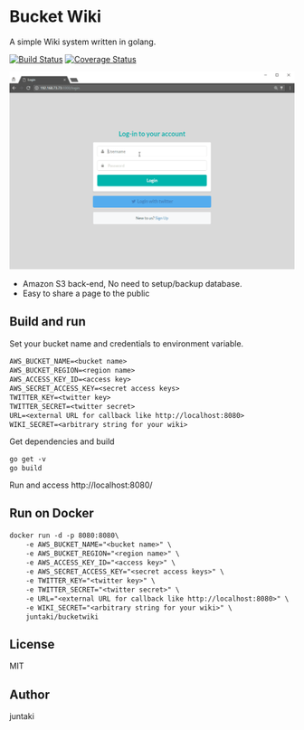 # Bucket Wiki

A simple Wiki system written in golang.

[![Build Status](https://travis-ci.org/juntaki/bucketwiki.svg?branch=master)](https://travis-ci.org/juntaki/bucketwiki)
[![Coverage Status](https://coveralls.io/repos/github/juntaki/bucketwiki/badge.svg?branch=master)](https://coveralls.io/github/juntaki/bucketwiki?branch=master)

![screenshot](https://github.com/juntaki/bucketwiki/blob/master/screenshot.gif?raw=true)

* Amazon S3 back-end, No need to setup/backup database.
* Easy to share a page to the public

## Build and run

Set your bucket name and credentials to environment variable.

~~~
AWS_BUCKET_NAME=<bucket name>
AWS_BUCKET_REGION=<region name>
AWS_ACCESS_KEY_ID=<access key>
AWS_SECRET_ACCESS_KEY=<secret access keys>
TWITTER_KEY=<twitter key>
TWITTER_SECRET=<twitter secret>
URL=<external URL for callback like http://localhost:8080>
WIKI_SECRET=<arbitrary string for your wiki>
~~~

Get dependencies and build

~~~
go get -v
go build
~~~

Run and access http://localhost:8080/

## Run on Docker

~~~
docker run -d -p 8080:8080\
    -e AWS_BUCKET_NAME="<bucket name>" \
    -e AWS_BUCKET_REGION="<region name>" \
    -e AWS_ACCESS_KEY_ID="<access key>" \
    -e AWS_SECRET_ACCESS_KEY="<secret access keys>" \
    -e TWITTER_KEY="<twitter key>" \
    -e TWITTER_SECRET="<twitter secret>" \
    -e URL="<external URL for callback like http://localhost:8080>" \
    -e WIKI_SECRET="<arbitrary string for your wiki>" \
    juntaki/bucketwiki
~~~

## License

MIT

## Author

juntaki 
